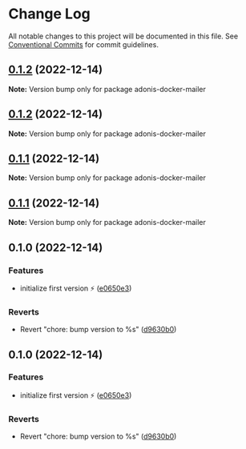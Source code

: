 # Change Log

All notable changes to this project will be documented in this file.
See [Conventional Commits](https://conventionalcommits.org) for commit guidelines.

## [0.1.2](https://github.com/LouisMazel/docker-adonis-mailer/compare/v0.1.1...v0.1.2) (2022-12-14)

**Note:** Version bump only for package adonis-docker-mailer

## [0.1.2](https://github.com/LouisMazel/docker-adonis-mailer/compare/v0.1.1...v0.1.2) (2022-12-14)

**Note:** Version bump only for package adonis-docker-mailer

## [0.1.1](https://github.com/LouisMazel/docker-adonis-mailer/compare/v0.1.0...v0.1.1) (2022-12-14)

**Note:** Version bump only for package adonis-docker-mailer

## [0.1.1](https://github.com/LouisMazel/docker-adonis-mailer/compare/v0.1.0...v0.1.1) (2022-12-14)

**Note:** Version bump only for package adonis-docker-mailer

## 0.1.0 (2022-12-14)

### Features

- initialize first version ⚡️ ([e0650e3](https://github.com/LouisMazel/docker-adonis-mailer/commit/e0650e31f48db047806a5487696c114ed185f99a))

### Reverts

- Revert "chore: bump version to %s" ([d9630b0](https://github.com/LouisMazel/docker-adonis-mailer/commit/d9630b0d995a35b49c5aa2e831205ab5558b9e3c))

## 0.1.0 (2022-12-14)

### Features

- initialize first version ⚡️ ([e0650e3](https://github.com/LouisMazel/docker-adonis-mailer/commit/e0650e31f48db047806a5487696c114ed185f99a))

### Reverts

- Revert "chore: bump version to %s" ([d9630b0](https://github.com/LouisMazel/docker-adonis-mailer/commit/d9630b0d995a35b49c5aa2e831205ab5558b9e3c))
